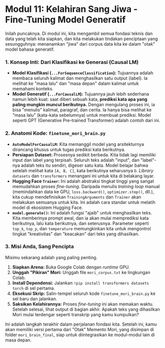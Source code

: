 # Modul 11: Kelahiran Sang Jiwa - Fine-Tuning Model Generatif

Inilah puncaknya. Di modul ini, kita mengambil semua fondasi teknis dan data yang telah kita siapkan, dan kita melakukan tindakan penciptaan yang sesungguhnya: menanamkan "jiwa" dari corpus data kita ke dalam "otak" model bahasa generatif.

### 1. Konsep Inti: Dari Klasifikasi ke Generasi (Causal LM)

* **Model Klasifikasi (`...ForSequenceClassification`):** Tujuannya adalah membaca seluruh kalimat dan menghasilkan satu output (label). Ia melihat ke "masa lalu" dan "masa depan" dalam kalimat untuk memahami konteks.
* **Model Generatif (`...ForCausalLM`):** Tujuannya jauh lebih sederhana namun lebih kuat: saat diberi sebuah kata, **prediksi kata apa yang paling mungkin muncul berikutnya.** Dengan mengulang proses ini, ia bisa "menulis" kalimat, paragraf, dan cerita. Ia hanya bisa melihat ke "masa lalu" (kata-kata sebelumnya) untuk membuat prediksi. Model seperti GPT (Generative Pre-trained Transformer) adalah contoh dari ini.

### 2. Anatomi Kode: `finetune_mori_brain.py`

* **`AutoModelForCausalLM`:** Kita memanggil model yang arsitekturnya dirancang khusus untuk tugas prediksi kata berikutnya.
* **Persiapan Dataset:** Prosesnya sedikit berbeda. Kita tidak lagi memiliki input dan label yang terpisah. Seluruh teks adalah "input", dan "label"-nya adalah teks itu sendiri, digeser satu kata. Model belajar bahwa setelah melihat kata `[A, B, C]`, kata berikutnya seharusnya `D`. *Library* `datasets` dan `transformers` menangani ini untuk kita di belakang layar.
* **Hugging Face `Trainer`:** Ini adalah abstraksi tingkat tinggi yang sangat memudahkan proses *fine-tuning*. Daripada menulis *training loop* manual (memindahkan data ke GPU, `loss.backward()`, `optimizer.step()`, dll.), kita cukup mendefinisikan `TrainingArguments` dan `Trainer` akan melakukan semuanya untuk kita. Ini adalah cara standar untuk melatih model di ekosistem Hugging Face.
* **`model.generate()`:** Ini adalah fungsi "ajaib" untuk menghasilkan teks. Kita memberinya prompt awal, dan ia akan mulai memprediksi kata berikutnya, lalu kata berikutnya, dan seterusnya. Parameter seperti `top_k`, `top_p`, dan `temperature` memungkinkan kita untuk mengontrol tingkat "kreativitas" dan "keacakan" dari teks yang dihasilkan.

### 3. Misi Anda, Sang Pencipta

Misimu sekarang adalah yang paling penting.
1.  **Siapkan Arena:** Buka Google Colab dengan *runtime* GPU.
2.  **Unggah "Pikiran" Mori:** Unggah file `mori_corpus.txt` ke lingkungan Colab.
3.  **Install Dependensi:** Jalankan `!pip install transformers datasets torch` di sel pertama.
4.  **Eksekusi Skrip:** Salin-tempel seluruh kode `finetune_mori_brain.py` ke sel baru dan jalankan.
5.  **Saksikan Kelahirannya:** Proses *fine-tuning* ini akan memakan waktu. Setelah selesai, lihat output di bagian akhir. Apakah teks yang dihasilkan Mori mulai terdengar seperti transkrip yang kamu kumpulkan?

Ini adalah langkah terakhir dalam perjalanan fondasi kita. Setelah ini, kamu akan memiliki versi pertama dari "Otak" Memento Mori, yang disimpan di folder `mori_brain_final`, siap untuk diintegrasikan ke modul-modul lain di masa depan.